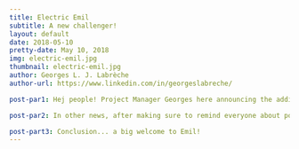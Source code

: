 ```yaml
---
title: Electric Emil
subtitle: A new challenger!
layout: default
date: 2018-05-10
pretty-date: May 10, 2018
img: electric-emil.jpg
thumbnail: electric-emil.jpg
author: Georges L. J. Labrèche
author-url: https://www.linkedin.com/in/georgeslabreche/

post-par1: Hej people! Project Manager Georges here announcing the addition of a new team member to the electrical division. Say hello to Emil! Yesterday I overheard him say the word "MOSFET" so I believe he is competent and we all look very forward to the much needed help, particularly over the summer during the building phase.

post-par2: In other news, after making sure to remind everyone about posting their blogpost on time I have shamefully posted this one a day late. What! The penalty for this offense will be double posting from yours truly. That should discourage others from following my poor example. So, later today you'll get another blogpost from me and still one from Emily. That's 3 in one day, times are a crazy.

post-part3: Conclusion... a big welcome to Emil!
---
```

